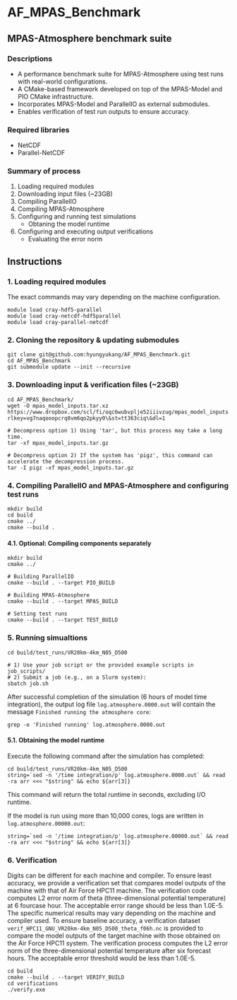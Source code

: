 # AF_MPAS_Benchmark

## MPAS-Atmosphere benchmark suite

### Descriptions
- A performance benchmark suite for MPAS-Atmosphere using test runs with real-world configurations.
- A CMake-based framework developed on top of the MPAS-Model and PIO CMake infrastructure.
- Incorporates MPAS-Model and ParallelIO as external submodules.
- Enables verification of test run outputs to ensure accuracy.
  
### Required libraries
- NetCDF
- Parallel-NetCDF

### Summary of process
1. Loading required modules
2. Downloading input files (~23GB)
3. Compiling ParallelIO
4. Compiling MPAS-Atmosphere
5. Configuring and running test simulations
   - Obtaning the model runtime
6. Configuring and executing output verifications
   - Evaluating the error norm

## Instructions

### 1. Loading required modules
The exact commands may vary depending on the machine configuration.
```
module load cray-hdf5-parallel
module load cray-netcdf-hdf5parallel
module load cray-parallel-netcdf
```
### 2. Cloning the repository & updating submodules
```
git clone git@github.com:hyungyukang/AF_MPAS_Benchmark.git
cd AF_MPAS_Benchmark
git submodule update --init --recursive
```
### 3. Downloading input & verification files (~23GB)
```
cd AF_MPAS_Benchmark/
wget -O mpas_model_inputs.tar.xz https://www.dropbox.com/scl/fi/oqc6wubvplje52iiivzug/mpas_model_inputs.tar.gz?rlkey=vg7naqooopcrq8vm6qo2pkyy0\&st=tt363ciq\&dl=1

# Decompress option 1) Using 'tar', but this process may take a long time.
tar -xf mpas_model_inputs.tar.gz

# Decompress option 2) If the system has 'pigz', this command can accelerate the decompression process.
tar -I pigz -xf mpas_model_inputs.tar.gz
```
### 4. Compiling ParallelIO and MPAS-Atmosphere and configuring test runs
```
mkdir build
cd build
cmake ../
cmake --build .
```
#### 4.1. Optional: Compiling components separately
```
mkdir build
cmake ../

# Building ParallelIO
cmake --build . --target PIO_BUILD

# Building MPAS-Atmosphere
cmake --build . --target MPAS_BUILD

# Setting test runs
cmake --build . --target TEST_BUILD
```
### 5. Running simualtions
```
cd build/test_runs/VR20km-4km_N05_D500

# 1) Use your job script or the provided example scripts in job_scripts/
# 2) Submit a job (e.g., on a Slurm system):  
sbatch job.sh
```
After successful completion of the simulation (6 hours of model time integration), the output log file `log.atmosphere.0000.out` will contain the message `Finished running the atmosphere core`:
```
grep -e 'Finished running' log.atmosphere.0000.out
```
#### 5.1. Obtaining the model runtime
Execute the following command after the simulation has completed:
```
cd build/test_runs/VR20km-4km_N05_D500
string=`sed -n '/time integration/p' log.atmosphere.0000.out` && read -ra arr <<< "$string" && echo ${arr[3]}
```
This command will return the total runtime in seconds, excluding I/O runtime.

If the model is run using more than 10,000 cores, logs are written in `log.atmosphere.00000.out`:
```
string=`sed -n '/time integration/p' log.atmosphere.00000.out` && read -ra arr <<< "$string" && echo ${arr[3]}
```

### 6. Verification
Digits can be different for each machine and compiler. To ensure least accuracy, we provide a verification set that compares model outputs of the machine with that of Air Force HPC11 machine. The verification code computes L2 error norm of theta (three-dimensional potential temperature) at 6 fourcase hour. The acceptable error range should be less than 1.0E-5.
The specific numerical results may vary depending on the machine and compiler used. To ensure baseline accuracy, a verification dataset `verif_HPC11_GNU_VR20km-4km_N05_D500_theta_f06h.nc` is provided to compare the model outputs of the target machine with those obtained on the Air Force HPC11 system. The verification process computes the L2 error norm of the three-dimensional potential temperature after six forecast hours. The acceptable error threshold would be less than 1.0E-5.
```
cd build
cmake --build . --target VERIFY_BUILD
cd verifications
./verify.exe
```
